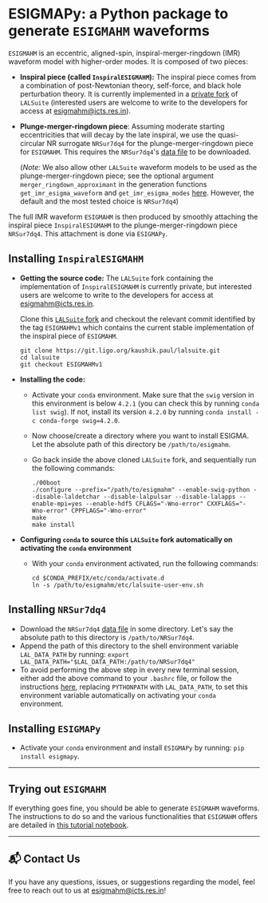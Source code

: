# ESIGMAPy: a Python package to generate `ESIGMAHM` waveforms

`ESIGMAHM` is an eccentric, aligned-spin, inspiral-merger-ringdown (IMR) waveform model with higher-order modes. It is composed of two pieces:

* **Inspiral piece (called `InspiralESIGMAHM`):** The inspiral piece comes from a combination of post-Newtonian theory, self-force, and black hole perturbation theory. It is currently implemented in a [private fork](https://git.ligo.org/kaushik.paul/lalsuite/-/tree/enigma_spins_v2023?ref_type=heads) of `LALSuite` (interested users are welcome to write to the developers for access at esigmahm@icts.res.in).  
* **Plunge-merger-ringdown piece**: Assuming moderate starting eccentricities that will decay by the late inspiral, we use the quasi-circular NR surrogate `NRSur7dq4` for the plunge-merger-ringdown piece for `ESIGMAHM`. This requires the `NRSur7dq4`'s [data file](https://git.ligo.org/lscsoft/lalsuite-extra/-/blob/master/data/lalsimulation/NRSur7dq4.h5) to be downloaded. 

  (_Note:_ We also allow other `LALSuite` waveform models to be used as the plunge-merger-ringdown piece; see the optional argument `merger_ringdown_approximant` in the generation functions `get_imr_esigma_waveform` and `get_imr_esigma_modes` [here](https://github.com/gwnrtools/esigmapy/blob/master/esigmapy/generator.py). However, the default and the most tested choice is `NRSur7dq4`)

The full IMR waveform `ESIGMAHM` is then produced by smoothly attaching the inspiral piece `InspiralESIGMAHM` to the plunge-merger-ringdown piece `NRSur7dq4`. This attachment is done via `ESIGMAPy`.

## Installing `InspiralESIGMAHM`

* **Getting the source code:** The `LALSuite` fork containing the implementation of `InspiralESIGMAHM` is currently private, but interested users are welcome to write to the developers for access at esigmahm@icts.res.in. 

  Clone this [`LALSuite` fork](https://git.ligo.org/kaushik.paul/lalsuite/-/tree/enigma_spins_v2023?ref_type=heads) and checkout the relevant commit identified by the tag `ESIGMAHMv1` which contains the current stable implementation of the inspiral piece of `ESIGMAHM`.

  ```
  git clone https://git.ligo.org/kaushik.paul/lalsuite.git
  cd lalsuite
  git checkout ESIGMAHMv1
  ``` 
* **Installing the code:**
  - Activate your `conda` environment. Make sure that the `swig` version in this environment is below `4.2.1` (you can check this by running `conda list swig`). If not, install its version `4.2.0` by running `conda install -c conda-forge swig=4.2.0`. 
  - Now choose/create a directory where you want to install ESIGMA. Let the absolute path of this directory be `/path/to/esigmahm`.
  - Go back inside the above cloned `LALSuite` fork, and sequentially run the following commands: 
    
    ```
    ./00boot
    ./configure --prefix="/path/to/esigmahm" --enable-swig-python --disable-laldetchar --disable-lalpulsar --disable-lalapps --enable-mpi=yes --enable-hdf5 CFLAGS="-Wno-error" CXXFLAGS="-Wno-error" CPPFLAGS="-Wno-error" 
    make
    make install
    ```
* **Configuring `conda` to source this `LALSuite` fork automatically on activating the `conda` environment**
  - With your `conda` environment activated, run the following commands:
    ```
    cd $CONDA_PREFIX/etc/conda/activate.d
    ln -s /path/to/esigmahm/etc/lalsuite-user-env.sh
    ```

## Installing `NRSur7dq4`
* Download the `NRSur7dq4` [data file](https://git.ligo.org/lscsoft/lalsuite-extra/-/blob/master/data/lalsimulation/NRSur7dq4.h5) in some directory. Let's say the absolute path to this directory is `/path/to/NRSur7dq4`.
* Append the path of this directory to the shell environment variable `LAL_DATA_PATH` by running: `export LAL_DATA_PATH="$LAL_DATA_PATH:/path/to/NRSur7dq4"`
* To avoid performing the above step in every new terminal session, either add the above command to your `.bashrc` file, or follow the instructions [here](http://gitlab.icts.res.in/akash.maurya/Installation-instructions/wikis/conda-tricks), replacing `PYTHONPATH` with `LAL_DATA_PATH`, to set this environment variable automatically on activating your `conda` environment.

## Installing `ESIGMAPy`
* Activate your `conda` environment and install `ESIGMAPy` by running: `pip install esigmapy`.

***
## Trying out `ESIGMAHM`
If everything goes fine, you should be able to generate `ESIGMAHM` waveforms. The instructions to do so and the various functionalities that `ESIGMAHM` offers are detailed in [this tutorial notebook](https://github.com/gwnrtools/esigmapy/blob/master/notebooks/ESIGMA_generation.ipynb). 

***
## 📬 Contact Us  
If you have any questions, issues, or suggestions regarding the model, feel free to reach out to us at esigmahm@icts.res.in!
